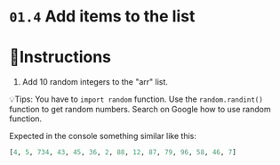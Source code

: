 # `01.4` Add items to the list

# 📝Instructions
1. Add 10 random integers to the "arr" list.


💡Tips:
You have to `import random` function.
Use the `random.randint()` function to get random numbers.
Search on Google how to use random function.

Expected in the console something similar like this:

```py
[4, 5, 734, 43, 45, 36, 2, 88, 12, 87, 79, 96, 58, 46, 7]
```
